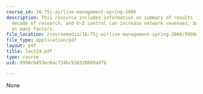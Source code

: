 ```yaml
---
course_id: 16-75j-airline-management-spring-2006
description: This resource includes information on summary of results from over a
  decade of research, and O-D control can increase network revenues, but impact depends
  on many factors.
file_location: /coursemedia/16-75j-airline-management-spring-2006/9998cb453ec6ac724bc938320809a07b_lect24.pdf
file_type: application/pdf
layout: pdf
title: lect24.pdf
type: course
uid: 9998cb453ec6ac724bc938320809a07b

---
```

None